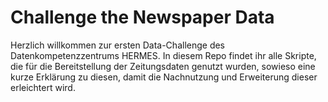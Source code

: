 # Challenge the Newspaper Data

Herzlich willkommen zur ersten Data-Challenge des Datenkompetenzzentrums HERMES. In diesem Repo findet ihr alle Skripte, die für die Bereitstellung der Zeitungsdaten genutzt wurden, sowieso eine kurze Erklärung zu diesen, damit die Nachnutzung und Erweiterung dieser erleichtert wird.
